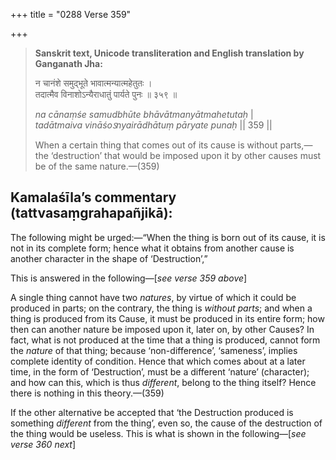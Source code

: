 +++
title = "0288 Verse 359"

+++
> **Sanskrit text, Unicode transliteration and English translation by Ganganath Jha:** 
>
> न चानंशे समुद्भूते भावात्मन्यात्महेतुतः ।  
> तदात्मैव विनाशोऽन्यैराधातुं पार्यते पुनः ॥ ३५९ ॥ 
>
> *na cānaṃśe samudbhūte bhāvātmanyātmahetutaḥ* \|  
> *tadātmaiva vināśoऽnyairādhātuṃ pāryate punaḥ* \|\| 359 \|\| 
>
> When a certain thing that comes out of its cause is without parts,—the ‘destruction’ that would be imposed upon it by other causes must be of the same nature.—(359)



## Kamalaśīla’s commentary (tattvasaṃgrahapañjikā):

The following might be urged:—“When the thing is born out of its cause, it is not in its complete form; hence what it obtains from another cause is another character in the shape of ‘Destruction’,”

This is answered in the following—[*see verse 359 above*]

A single thing cannot have two *natures*, by virtue of which it could be produced in parts; on the contrary, the thing is *without parts*; and when a thing is produced from its Cause, it must be produced in its entire form; how then can another nature be imposed upon it, later on, by other Causes? In fact, what is not produced at the time that a thing is produced, cannot form the *nature* of that thing; because ‘non-difference’, ‘sameness’, implies complete identity of condition. Hence that which comes about at a later time, in the form of ‘Destruction’, must be a different ‘nature’ (character); and how can this, which is thus *different*, belong to the thing itself? Hence there is nothing in this theory.—(359)

If the other alternative be accepted that ‘the Destruction produced is something *different* from the thing’, even so, the cause of the destruction of the thing would be useless. This is what is shown in the following—[*see verse 360 next*]


